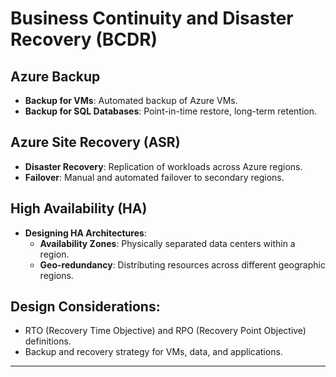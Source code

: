 # Business Continuity and Disaster Recovery (BCDR)

## Azure Backup
- **Backup for VMs**: Automated backup of Azure VMs.
- **Backup for SQL Databases**: Point-in-time restore, long-term retention.

## Azure Site Recovery (ASR)
- **Disaster Recovery**: Replication of workloads across Azure regions.
- **Failover**: Manual and automated failover to secondary regions.

## High Availability (HA)
- **Designing HA Architectures**:
  - **Availability Zones**: Physically separated data centers within a region.
  - **Geo-redundancy**: Distributing resources across different geographic regions.
  
## Design Considerations:
- RTO (Recovery Time Objective) and RPO (Recovery Point Objective) definitions.
- Backup and recovery strategy for VMs, data, and applications.

---
